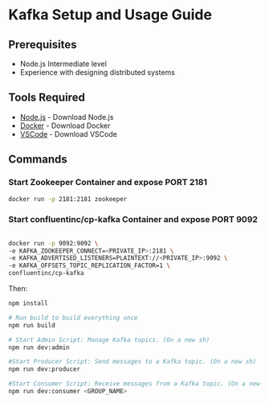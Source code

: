 # Kafka Setup and Usage Guide

## Prerequisites

- Node.js Intermediate level
- Experience with designing distributed systems

## Tools Required

- [Node.js](https://nodejs.org/) - Download Node.js
- [Docker](https://www.docker.com/) - Download Docker
- [VSCode](https://code.visualstudio.com/) - Download VSCode

## Commands

### Start Zookeeper Container and expose PORT 2181

```sh
docker run -p 2181:2181 zookeeper
```

### Start confluentinc/cp-kafka Container and expose PORT 9092

```sh

docker run -p 9092:9092 \
-e KAFKA_ZOOKEEPER_CONNECT=<PRIVATE_IP>:2181 \
-e KAFKA_ADVERTISED_LISTENERS=PLAINTEXT://<PRIVATE_IP>:9092 \
-e KAFKA_OFFSETS_TOPIC_REPLICATION_FACTOR=1 \
confluentinc/cp-kafka

```

Then:

```sh
npm install

# Run build to build everything once
npm run build

# Start Admin Script: Manage Kafka topics. (On a new sh)
npm run dev:admin

#Start Producer Script: Send messages to a Kafka topic. (On a new sh)
npm run dev:producer

#Start Consumer Script: Receive messages from a Kafka topic. (On a new sh)
npm run dev:consumer <GROUP_NAME>
```
